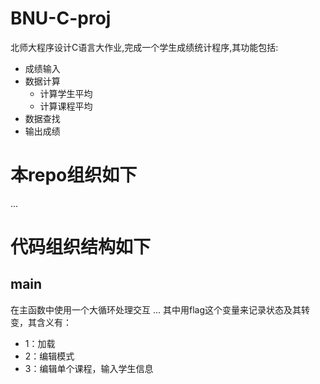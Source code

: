# BNU-C-proj
北师大程序设计C语言大作业,完成一个学生成绩统计程序,其功能包括:
- 成绩输入
- 数据计算
  - 计算学生平均
  - 计算课程平均
- 数据查找
- 输出成绩

# 本repo组织如下
...

# 代码组织结构如下

## main
在主函数中使用一个大循环处理交互
...
其中用flag这个变量来记录状态及其转变，其含义有：
- 1：加载
- 2：编辑模式
- 3：编辑单个课程，输入学生信息